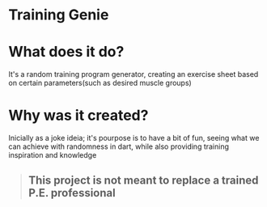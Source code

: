 # Training Genie
# What does it do?
 It's a random training program generator, creating an exercise sheet based on certain parameters(such as desired muscle groups)
# Why was it created?
Inicially as a joke ideia; it's pourpose is to have a bit of fun, seeing what we can achieve with randomness in dart, while also providing training inspiration and knowledge
> ## This project is not meant to replace a trained P.E. professional

